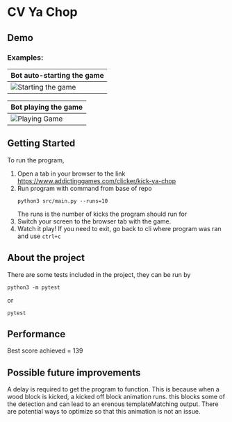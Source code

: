 # CV Ya Chop

## Demo
### Examples:

| Bot auto-starting the game |
|------------------------------------------------------------------------|
|![Starting the game](https://github.com/SarthakHa/CV_Ya_Chop/blob/main/gifs/Kick_Start.gif)| 

| Bot playing the game |
|------------------------------------------------------------------------|
|![Playing Game](https://github.com/SarthakHa/CV_Ya_Chop/blob/main/gifs/Kick_Game.gif)| 


## Getting Started
To run the program,

1. Open a tab in your browser to the link https://www.addictinggames.com/clicker/kick-ya-chop
2. Run program with command from base of repo
   ```
   python3 src/main.py --runs=10
   ```
   The runs is the number of kicks the program should run for
3. Switch your screen to the browser tab with the game.
4. Watch it play! If you need to exit, go back to cli where program was ran and use `ctrl+c`

## About the project
There are some tests included in the project, they can be run by
```
python3 -m pytest
```
or
```
pytest
```

## Performance
Best score achieved = 139

## Possible future improvements
A delay is required to get the program to function. This is because when a wood block is kicked, a kicked off block animation runs. this blocks some of the detection and can lead to an erenous templateMatching output. There are potential ways to optimize so that this animation is not an issue.